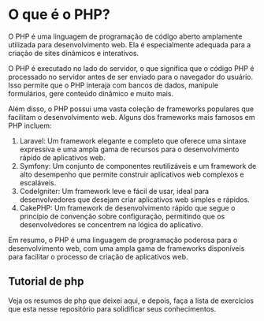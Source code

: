 # O que é o PHP?

O PHP é uma linguagem de programação de código aberto amplamente utilizada para desenvolvimento web. Ela é especialmente adequada para a criação de sites dinâmicos e interativos.

O PHP é executado no lado do servidor, o que significa que o código PHP é processado no servidor antes de ser enviado para o navegador do usuário. Isso permite que o PHP interaja com bancos de dados, manipule formulários, gere conteúdo dinâmico e muito mais.

Além disso, o PHP possui uma vasta coleção de frameworks populares que facilitam o desenvolvimento web. Alguns dos frameworks mais famosos em PHP incluem:

1. Laravel: Um framework elegante e completo que oferece uma sintaxe expressiva e uma ampla gama de recursos para o desenvolvimento rápido de aplicativos web.
2. Symfony: Um conjunto de componentes reutilizáveis e um framework de alto desempenho que permite construir aplicativos web complexos e escaláveis.
3. CodeIgniter: Um framework leve e fácil de usar, ideal para desenvolvedores que desejam criar aplicativos web simples e rápidos.
4. CakePHP: Um framework de desenvolvimento rápido que segue o princípio de convenção sobre configuração, permitindo que os desenvolvedores se concentrem na lógica do aplicativo.

Em resumo, o PHP é uma linguagem de programação poderosa para o desenvolvimento web, com uma ampla gama de frameworks disponíveis para facilitar o processo de criação de aplicativos web.

## Tutorial de php

Veja os resumos de php que deixei aqui, e depois, faça a lista de exercícios que esta nesse repositório para solidificar seus conhecimentos.
